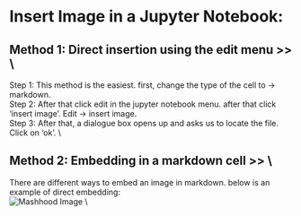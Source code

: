 # Insert Image in a Jupyter Notebook:
## Method 1: Direct insertion using the edit menu >> \
Step 1:  This method is the easiest. first, change the type of the cell to  -> markdown. \
Step 2: After that click edit in the jupyter notebook menu. after that click ‘insert image’. Edit -> insert image. \
Step 3: After that, a dialogue box opens up and asks us to locate the file. Click on ‘ok’. \
## Method 2: Embedding in a markdown cell >> \
There are different ways to embed an image in markdown.  below is an example of direct embedding: \
![Mashhood Image](MashhoodImage.jpeg) \
